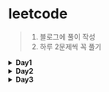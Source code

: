 # leetcode

> 1. 블로그에 풀이 작성
> 2. 하루 2문제씩 꼭 풀기

<details>
<summary><b> Day1</b></summary>
<div markdown="1">
<br/>
	

		
1. [Concatenation of Array](https://velog.io/@wogus216/1929.-Concatenation-of-Array)
<br/>
2. [Max Consecutive Ones](https://velog.io/@wogus216/leetcode-Max-Consecutive-Ones) 
 	
</div>
</details>


<details>
<summary><b> Day2</b></summary>
<div markdown="1">
<br/>
	
 1. [Find Numbers with Even Number of Digits](https://velog.io/@wogus216/Find-Numbers-with-Even-Number-of-Digits)
<br/>
 2. [Running Sum of 1d Array](https://velog.io/@wogus216/1480.-Running-Sum-of-1d-Array) 
 	
</div>
</details>



<details>
<summary><b> Day3</b></summary>
<div markdown="1">
<br/>
	
1. [Defanging an IP Address](https://velog.io/@wogus216/1108.-Defanging-an-IP-Address)
<br/>
2. [Squares of a Sorted Array](https://velog.io/@wogus216/Squares-of-a-Sorted-Array) 
 	
</div>
</details>
<br/>
